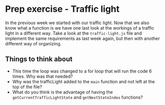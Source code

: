 # Prep exercise - Traffic light

In the previous week we started with our traffic light. Now that we also know what a function is we have one last look at the workings of a traffic light in a different way. Take a look at the `traffic-light.js` file and implement the same requirements as last week again, but then with another different way of organizing.

## Things to think about

- This time the loop was changed to a for loop that will run the code 6 times. Why was that needed?
- Why was the trafficLight added to the `main` function and not left at the top of the file?
- What do you think is the advantage of having the `getCurrentTrafficLightState` and `getNextStateIndex` functions?
